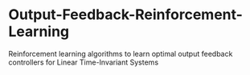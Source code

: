 # Output-Feedback-Reinforcement-Learning
Reinforcement learning algorithms to learn optimal output feedback controllers for Linear Time-Invariant Systems
